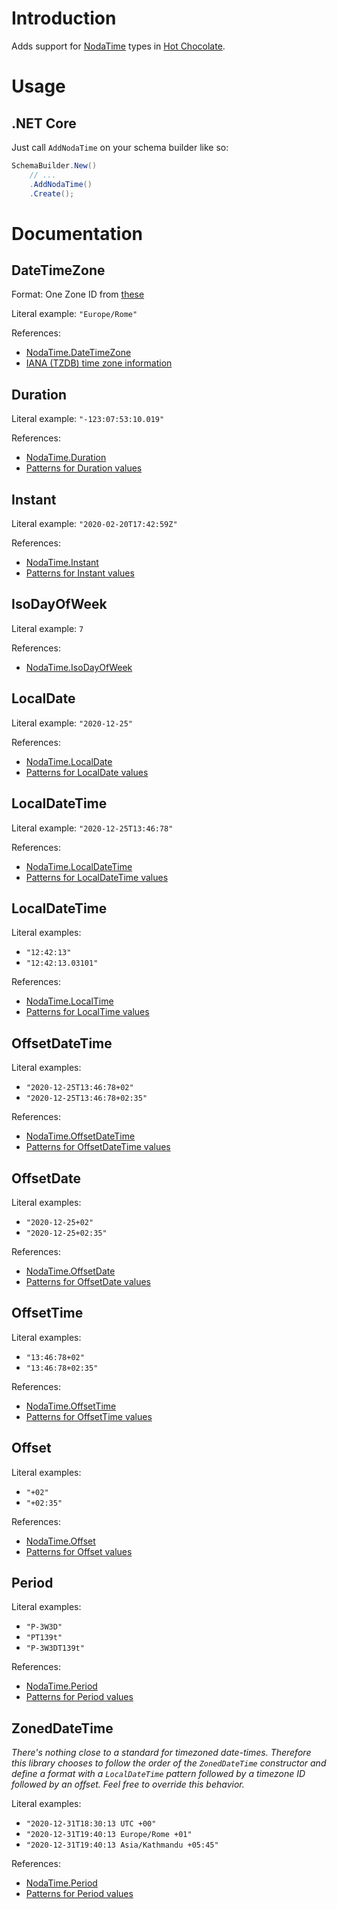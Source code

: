 # Introduction

Adds support for [NodaTime](https://github.com/nodatime/nodatime) types in [Hot Chocolate](https://github.com/ChilliCream/hotchocolate).

# Usage

## .NET Core

Just call `AddNodaTime` on your schema builder like so:

```c#
SchemaBuilder.New()
    // ...
    .AddNodaTime()
    .Create();
```

# Documentation

## DateTimeZone

Format: One Zone ID from [these](https://nodatime.org/TimeZones)

Literal example: `"Europe/Rome"`

References:
 - [NodaTime.DateTimeZone](https://nodatime.org/2.4.x/api/NodaTime.DateTimeZone.html)
 - [IANA (TZDB) time zone information](https://nodatime.org/TimeZones)

## Duration

Literal example: `"-123:07:53:10.019"`

References:
 - [NodaTime.Duration](https://nodatime.org/2.4.x/api/NodaTime.Duration.html)
 - [Patterns for Duration values](https://nodatime.org/2.4.x/userguide/duration-patterns)

## Instant

Literal example: `"2020-02-20T17:42:59Z"`

References:
 - [NodaTime.Instant](https://nodatime.org/2.4.x/api/NodaTime.Instant.html)
 - [Patterns for Instant values](https://nodatime.org/2.4.x/userguide/instant-patterns)

## IsoDayOfWeek

Literal example: `7`

References:
 - [NodaTime.IsoDayOfWeek](https://nodatime.org/2.4.x/api/NodaTime.IsoDayOfWeek.html)

## LocalDate

Literal example: `"2020-12-25"`

References:
 - [NodaTime.LocalDate](https://nodatime.org/2.4.x/api/NodaTime.LocalDate.html)
 - [Patterns for LocalDate values](https://nodatime.org/2.4.x/userguide/localdate-patterns)

## LocalDateTime

Literal example: `"2020-12-25T13:46:78"`

References:
 - [NodaTime.LocalDateTime](https://nodatime.org/2.4.x/api/NodaTime.LocalDateTime.html)
 - [Patterns for LocalDateTime values](https://nodatime.org/2.4.x/userguide/localdatetime-patterns)

## LocalDateTime

Literal examples: 
 - `"12:42:13"`
 - `"12:42:13.03101"`

References:
 - [NodaTime.LocalTime](https://nodatime.org/2.4.x/api/NodaTime.LocalTime.html)
 - [Patterns for LocalTime values](https://nodatime.org/2.4.x/userguide/localtime-patterns)

## OffsetDateTime

Literal examples: 
 - `"2020-12-25T13:46:78+02"`
 - `"2020-12-25T13:46:78+02:35"`

References:
 - [NodaTime.OffsetDateTime](https://nodatime.org/2.4.x/api/NodaTime.OffsetDateTime.html)
 - [Patterns for OffsetDateTime values](https://nodatime.org/2.4.x/userguide/offsetdatetime-patterns)

## OffsetDate

Literal examples: 
 - `"2020-12-25+02"`
 - `"2020-12-25+02:35"`

References:
 - [NodaTime.OffsetDate](https://nodatime.org/2.4.x/api/NodaTime.OffsetDate.html)
 - [Patterns for OffsetDate values](https://nodatime.org/2.4.x/userguide/offsetdate-patterns)

## OffsetTime

Literal examples: 
 - `"13:46:78+02"`
 - `"13:46:78+02:35"`

References:
 - [NodaTime.OffsetTime](https://nodatime.org/2.4.x/api/NodaTime.OffsetTime.html)
 - [Patterns for OffsetTime values](https://nodatime.org/2.4.x/userguide/offsettime-patterns)

## Offset

Literal examples: 
 - `"+02"`
 - `"+02:35"`

References:
 - [NodaTime.Offset](https://nodatime.org/2.4.x/api/NodaTime.Offset.html)
 - [Patterns for Offset values](https://nodatime.org/2.4.x/userguide/offset-patterns)

## Period

Literal examples: 
 - `"P-3W3D"`
 - `"PT139t"`
 - `"P-3W3DT139t"`

References:
 - [NodaTime.Period](https://nodatime.org/2.4.x/api/NodaTime.Period.html)
 - [Patterns for Period values](https://nodatime.org/2.4.x/userguide/period-patterns)

## ZonedDateTime

*There's nothing close to a standard for timezoned date-times. Therefore this library chooses to follow the order of the `ZonedDateTime` constructor and define a format with a `LocalDateTime` pattern followed by a timezone ID followed by an offset.
Feel free to override this behavior.*

Literal examples: 
 - `"2020-12-31T18:30:13 UTC +00"`
 - `"2020-12-31T19:40:13 Europe/Rome +01"`
 - `"2020-12-31T19:40:13 Asia/Kathmandu +05:45"`

References:
 - [NodaTime.Period](https://nodatime.org/2.4.x/api/NodaTime.ZonedDateTime.html)
 - [Patterns for Period values](https://nodatime.org/2.4.x/userguide/zoneddatetime-patterns)